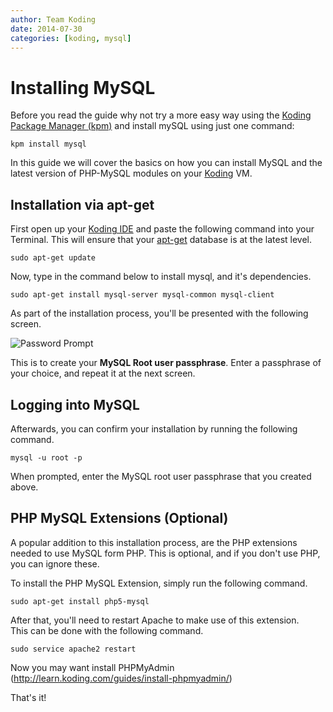 ```yaml
---
author: Team Koding
date: 2014-07-30
categories: [koding, mysql]
---
```


# Installing MySQL

Before you read the guide why not try a more easy way using the [Koding Package Manager (kpm)](http://learn.koding.com/guides/getting-started-kpm/) and install mySQL using just one command:

```
kpm install mysql
```

In this guide we will cover the basics on how you can install MySQL and 
the latest version of PHP-MySQL modules on your [Koding][koding] VM.

## Installation via apt-get

First open up your [Koding IDE][ide] and paste the following command into 
your Terminal. This will ensure that your [apt-get](https://help.ubuntu.com/community/AptGet/Howto) 
database is at the latest level. 

```
sudo apt-get update
```

Now, type in the command below to install mysql, and it's dependencies.

```
sudo apt-get install mysql-server mysql-common mysql-client
```

As part of the installation process, you'll be presented with the 
following screen.

![Password Prompt](mysql-pass.png)

This is to create your **MySQL Root user passphrase**. Enter a passphrase 
of your choice, and repeat it at the next screen.

## Logging into MySQL

Afterwards, you can confirm your installation by running the following 
command.

```
mysql -u root -p
```

When prompted, enter the MySQL root user passphrase that you created 
above.

## PHP MySQL Extensions (Optional)

A popular addition to this installation process, are the PHP extensions 
needed to use MySQL form PHP. This is optional, and if you don't use PHP, 
you can ignore these.

To install the PHP MySQL Extension, simply run the following command.

```
sudo apt-get install php5-mysql
```

After that, you'll need to restart Apache to make use of this extension.  
This can be done with the following command.

```
sudo service apache2 restart
```

Now you may want install PHPMyAdmin (http://learn.koding.com/guides/install-phpmyadmin/)

That's it!


[koding]: https://koding.com
[ide]: https://koding.com/IDE
